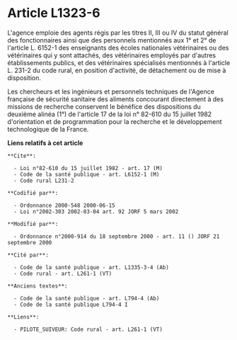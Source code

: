 # Article L1323-6

L'agence emploie des agents régis par les titres II, III ou IV du statut général des fonctionnaires ainsi que des personnels
mentionnés aux 1° et 2° de l'article L. 6152-1 des enseignants des écoles nationales vétérinaires ou des vétérinaires qui y
sont attachés, des vétérinaires employés par d'autres établissements publics, et des vétérinaires spécialisés mentionnés à
l'article L. 231-2 du code rural, en position d'activité, de détachement ou de mise à disposition.

Les chercheurs et les ingénieurs et personnels techniques de l'Agence française de sécurité sanitaire des aliments concourant
directement à des missions de recherche conservent le bénéfice des dispositions du deuxième alinéa (1°) de l'article 17 de la
loi n° 82-610 du 15 juillet 1982 d'orientation et de programmation pour la recherche et le développement technologique de la
France.

**Liens relatifs à cet article**

	**Cite**:

	  - Loi n°82-610 du 15 juillet 1982 - art. 17 (M)
	  - Code de la santé publique - art. L6152-1 (M)
	  - Code rural L231-2

	**Codifié par**:

	  - Ordonnance 2000-548 2000-06-15
	  - Loi n°2002-303 2002-03-04 art. 92 JORF 5 mars 2002

	**Modifié par**:

	  - Ordonnance n°2000-914 du 18 septembre 2000 - art. 11 () JORF 21 septembre 2000

	**Cité par**:

	  - Code de la santé publique - art. L1335-3-4 (Ab)
	  - Code rural - art. L261-1 (VT)

	**Anciens textes**:

	  - Code de la santé publique - art. L794-4 (Ab)
	  - Code de la santé publique L794-4 I

	**Liens**:

	  - PILOTE_SUIVEUR: Code rural - art. L261-1 (VT)
